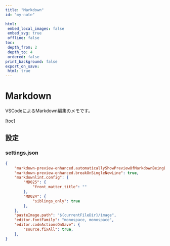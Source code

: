 ```yaml
---
title: "Markdown"
id: "my-note"

html:
 embed_local_images: false
 embed_svg: true
 offline: false
toc:
 depth_from: 2
 depth_to: 4
 ordered: false
print_background: false
export_on_save:
 html: true
---
```


<!-- @import "../less/common.less" -->

# Markdown

VSCodeによるMarkdown編集のメモです。

[toc]

## 設定

### settings.json

```json
{
    "markdown-preview-enhanced.automaticallyShowPreviewOfMarkdownBeingEdited": true,
    "markdown-preview-enhanced.breakOnSingleNewLine": true,
    "markdownlint.config": {
        "MD025": {
            "front_matter_title": ""
        },
        "MD024": {
            "siblings_only": true
        },
    },
    "pasteImage.path": "${currentFileDir}/image",
    "editor.fontFamily": "monospace, monospace",
    "editor.codeActionsOnSave": {
        "source.fixAll": true,
    },
}
```
